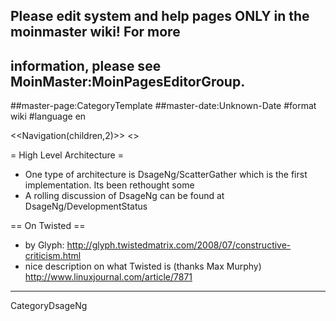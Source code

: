 ## Please edit system and help pages ONLY in the moinmaster wiki! For more
## information, please see MoinMaster:MoinPagesEditorGroup.
##master-page:CategoryTemplate
##master-date:Unknown-Date
#format wiki
#language en

<<Navigation(children,2)>>
<<TableOfContents>>

= High Level Architecture =

 * One type of architecture is DsageNg/ScatterGather which is the first implementation.  Its been rethought some
 * A rolling discussion of DsageNg can be found at DsageNg/DevelopmentStatus

== On Twisted ==

 * by Glyph: http://glyph.twistedmatrix.com/2008/07/constructive-criticism.html
 * nice description on what Twisted is (thanks Max Murphy) http://www.linuxjournal.com/article/7871

----
CategoryDsageNg

